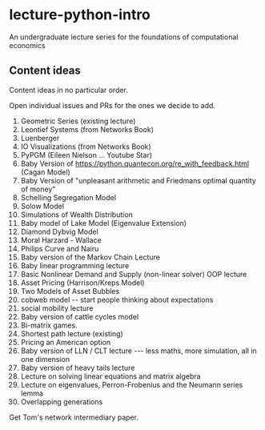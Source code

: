 # lecture-python-intro

An undergraduate lecture series for the foundations of computational economics

## Content ideas 

Content ideas in no particular order.

Open individual issues and PRs for the ones we decide to add.

  1. Geometric Series (existing lecture)
  2. Leontief Systems (from Networks Book)
  3. Luenberger
  4. IO Visualizations (from Networks Book)
  5. PyPGM (Eileen Nielson ... Youtube Star)
  6. Baby Version of https://python.quantecon.org/re_with_feedback.html (Cagan Model)
  7. Baby Version of "unpleasant arithmetic and Friedmans optimal quantity of money"
  8. Schelling Segregation Model
  9. Solow Model
  10. Simulations of Wealth Distribution
  11. Baby model of Lake Model (Eigenvalue Extension)
  12. Diamond Dybvig Model
  13. Moral Harzard - Wallace
  14. Philips Curve and Nairu
  15. Baby version of the Markov Chain Lecture
  16. Baby linear programming lecture
  17. Basic Nonlinear Demand and Supply (non-linear solver) OOP lecture
  18. Asset Pricing (Harrison/Kreps Model)
  19. Two Models of Asset Bubbles
  20. cobweb model -- start people thinking about expectations
  21. social mobility lecture
  22. Baby version of cattle cycles model
  23. Bi-matrix games.
  24. Shortest path lecture (existing)
  25. Pricing an American option 
  26. Baby version of LLN / CLT lecture --- less maths, more simulation, all in one dimension
  27. Baby version of heavy tails lecture
  30. Lecture on solving linear equations and matrix algebra
  31. Lecture on eigenvalues, Perron-Frobenius and the Neumann series lemma
  32. Overlapping generations

Get Tom's network intermediary paper.
